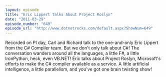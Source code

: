 ```yaml
---
layout: episode
title: "Eric Lippert Talks About Project Roslyn"
date: "2011-03-29"
episode_number: "649"
episode_url: "http://www.dotnetrocks.com/default.aspx?ShowNum=649"
---
```


Recorded on PI day, Carl and Richard talk to the one-and-only Eric Lippert from the C# Compiler team. But we don't only talk about C#! The conversation wanders around all the languages, a little F#, a little IronPython, heck, even VB.NET! Eric talks about Project Roslyn, Microsoft's efforts to make the C# compiler available as a service. A little artificial intelligence, a little parallelism, and you've got one brain twisting show!
